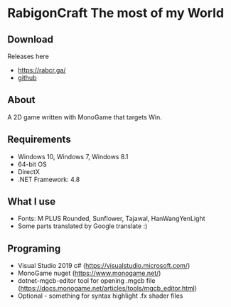 # RabigonCraft The most of my World
## Download
Releases here 
- https://rabcr.ga/
- [github](https://github.com/GeftGames/rabcrClient/releases)

## About
A 2D game written with MonoGame that targets Win.

## Requirements
- Windows 10, Windows 7, Windows 8.1
- 64-bit OS
- DirectX
- .NET Framework: 4.8

## What I use
- Fonts: M PLUS Rounded, Sunflower, Tajawal, HanWangYenLight
- Some parts translated by Google translate :)

## Programing
- Visual Studio 2019 c# (https://visualstudio.microsoft.com/)
- MonoGame nuget (https://www.monogame.net/)
- dotnet-mgcb-editor tool for opening .mgcb file (https://docs.monogame.net/articles/tools/mgcb_editor.html)
- Optional - something for syntax highlight .fx shader files
